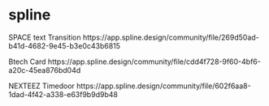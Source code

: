 # spline
<p>SPACE text Transition 
https://app.spline.design/community/file/269d50ad-b41d-4682-9e45-b3e0c43b6815</p>

<p>Btech Card 
https://app.spline.design/community/file/cdd4f728-9f60-4bf6-a20c-45ea876bd04d</p>

<p> NEXTEEZ Timedoor
https://app.spline.design/community/file/602f6aa8-1dad-4f42-a338-e63f9b9d9b48</p>
